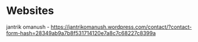 # Websites
jantrik omanush - https://jantrikomanush.wordpress.com/contact/?contact-form-hash=28349ab9a7b8f531714120e7a8c7c68227c8399a
